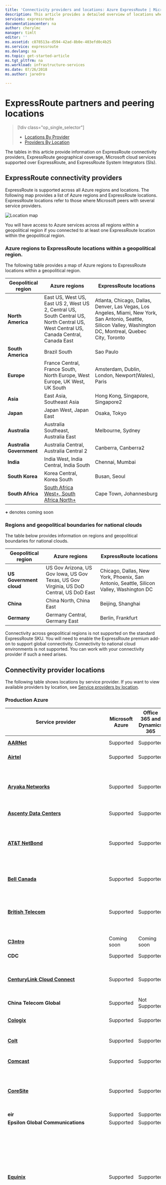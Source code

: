 ```yaml
---
title: 'Connectivity providers and locations: Azure ExpressRoute | Microsoft Docs'
description: This article provides a detailed overview of locations where services are offered and how to connect to Azure regions. Sorted by connectivity provider.
services: expressroute
documentationcenter: na
author: cherylmc
manager: timlt
editor: ''
ms.assetid: c878513a-d594-42ad-8b0e-403efd0c4b25
ms.service: expressroute
ms.devlang: na
ms.topic: get-started-article
ms.tgt_pltfrm: na
ms.workload: infrastructure-services
ms.date: 07/26/2018
ms.author: jaredro

---
```

# ExpressRoute partners and peering locations

> [!div class="op_single_selector"]
> * [Locations By Provider](expressroute-locations.md)
> * [Providers By Location](expressroute-locations-providers.md)


The tables in this article provide information on ExpressRoute connectivity providers, ExpressRoute geographical coverage, Microsoft cloud services supported over ExpressRoute, and ExpressRoute System Integrators (SIs).

## <a name="partners"></a>ExpressRoute connectivity providers
ExpressRoute is supported across all Azure regions and locations. The following map provides a list of Azure regions and ExpressRoute locations. ExpressRoute locations refer to those where Microsoft peers with several service providers.

![Location map][0]

You will have access to Azure services across all regions within a geopolitical region if you connected to at least one ExpressRoute location within the geopolitical region.

### Azure regions to ExpressRoute locations within a geopolitical region.
The following table provides a map of Azure regions to ExpressRoute locations within a geopolitical region.

| **Geopolitical region** | **Azure regions** | **ExpressRoute locations** |
| --- | --- | --- |
| **North America** |East US, West US, East US 2, West US 2, Central US, South Central US, North Central US, West Central US, Canada Central, Canada East |Atlanta, Chicago, Dallas, Denver, Las Vegas, Los Angeles, Miami, New York, San Antonio, Seattle, Silicon Valley, Washington DC, Montreal, Quebec City, Toronto |
| **South America** |Brazil South |Sao Paulo |
| **Europe** |France Central, France South, North Europe, West Europe, UK West, UK South |Amsterdam, Dublin, London, Newport(Wales), Paris |
| **Asia** |East Asia, Southeast Asia |Hong Kong, Singapore, Singapore2 |
| **Japan** |Japan West, Japan East |Osaka, Tokyo |
| **Australia** |Australia Southeast, Australia East |Melbourne, Sydney |
| **Australia Government** | Australia Central, Australia Central 2 |Canberra, Canberra2 | 
| **India** |India West, India Central, India South |Chennai, Mumbai |
| **South Korea** |Korea Central, Korea South |Busan, Seoul |
| **South Africa** |[South Africa West+, South Africa North+](https://blogs.microsoft.com/blog/2017/05/18/microsoft-deliver-microsoft-cloud-datacenters-africa/) |Cape Town, Johannesburg |

 **+** denotes coming soon

### Regions and geopolitical boundaries for national clouds
The table below provides information on regions and geopolitical boundaries for national clouds.

| **Geopolitical region** | **Azure regions** | **ExpressRoute locations** |
| --- | --- | --- |
| **US Government cloud** |US Gov Arizona, US Gov Iowa, US Gov Texas, US Gov Virginia, US DoD Central, US DoD East  |Chicago, Dallas, New York, Phoenix, San Antonio, Seattle, Silicon Valley, Washington DC |
| **China** |China North, China East |Beijing, Shanghai |
| **Germany** |Germany Central, Germany East |Berlin, Frankfurt |

Connectivity across geopolitical regions is not supported on the standard ExpressRoute SKU. You will need to enable the ExpressRoute premium add-on to support global connectivity. Connectivity to national cloud environments is not supported. You can work with your connectivity provider if such a need arises.

## <a name="locations"></a>Connectivity provider locations

The following table shows locations by service provider. If you want to view available providers by location, see [Service providers by location](expressroute-locations-providers.md#locations).


### Production Azure
| **Service provider** | **Microsoft Azure** | **Office 365 and Dynamics 365** | **Locations** |
| --- | --- | --- | --- |
| **[AARNet](https://www.aarnet.edu.au/network-and-services/cloud-services-applications/azure-expressroute/)** |Supported |Supported |Melbourne, Sydney |
| **[Airtel](http://www.airtel.in/creatingsmiles/)** | Supported | Supported | Chennai, Mumbai |
| **[Aryaka Networks](http://www.aryaka.com/)** |Supported |Supported |Amsterdam, Dallas, Hong Kong, Silicon Valley, Singapore, Tokyo, Washington DC |
| **[Ascenty Data Centers](https://ascenty.com/servicos/cloud-connect/microsoft-expressroute/)** |Supported |Supported |Sao Paulo |
| **[AT&T NetBond](https://www.synaptic.att.com/clouduser/html/productdetail/ATT_NetBond.htm)** |Supported |Supported |Amsterdam, Chicago, Dallas, London, Silicon Valley, Singapore, Sydney, Tokyo, Toronto, Washington DC |
| **[Bell Canada](https://business.bell.ca/shop/enterprise/cloud-connect-access-to-cloud-partner-services)** |Supported |Supported |Montreal, Toronto, Quebec City |
| **[British Telecom](https://globalservices.bt.com/en/solutions/products/bt-compute-for-microsoft-azure)** |Supported |Supported |Amsterdam, Hong Kong, London, Silicon Valley, Singapore, Sydney, Tokyo, Washington DC |
| **[C3ntro](https://c3ntro.com/)** |Coming soon |Coming soon |Miami |
| **CDC** | Supported | Supported | Canberra, Canberra2 |
| **[CenturyLink Cloud Connect](http://www.centurylink.com/cloudconnect)** |Supported |Supported |Las Vegas, New York, San Antonio, Silicon Valley, Tokyo, Toronto |
| **China Telecom Global** |Supported |Not Supported |Hong Kong |
| **[Cologix](http://www.cologix.com/solutions/cloud-connect/public-clouds/microsoft-cloud/)** |Supported |Supported |Dallas, Montreal, Toronto |
| **[Colt](http://www.colt.net/uk/en/news/colt-announces-dedicated-cloud-access-for-microsoft-azure-services-en.htm)** |Supported |Supported |Amsterdam, Dublin, London, Paris, Tokyo |
| **[Comcast](https://business.comcast.com/landingpage/microsoft-azure)** |Supported |Supported |Chicago, Silicon Valley, Washington DC |
| **[CoreSite](http://www.coresite.com/solutions/cloud-services/public-cloud-providers/microsoft-azure-expressroute)** |Supported |Supported |Chicago, Denver, Los Angeles, New York, Silicon Valley, Washinton DC |
| **eir** |Supported |Supported |Dublin|
| **Epsilon Global Communications** |Supported |Supported |Singapore |
| **[Equinix](http://www.equinix.com/partners/microsoft-azure/)** |Supported |Supported |Amsterdam, Atlanta, Chicago, Dallas, Dublin,  Hong Kong, London, Los Angeles, Melbourne, Miami, New York, Osaka, Paris, Sao Paulo, Seattle, Silicon Valley, Singapore, Sydney, Tokyo, Toronto, Washington DC |
| **euNetworks** |Supported |Supported |Amsterdam, London |
| **GÉANT** |Supported |Supported |Amsterdam |
| **[Global Cloud Xchange (GCX)] (http://globalcloudxchange.com/cloud-platform/cloud-x-fusion/cloud-x-fusion-for-azure/)** | Supported| Supported | Chennai, Mumbai |
| **[InterCloud](https://www.intercloud.com/)** |Supported |Supported |Amsterdam, London, Paris, Singapore, Washington DC |
| **Internet2** |Supported |Supported |Washington DC |
| **[Internet Initiative Japan Inc. - IIJ](http://www.iij.ad.jp/en/news/pressrelease/2015/1216-2.html)** |Supported |Supported |Osaka, Tokyo |
| **[Internet Solutions - Cloud Connect](https://www.is.co.za/solution/cloud-connect/)** |Supported |Supported |Cape Town, Johannesburg, London |
| **[Interxion](http://www.interxion.com/why-interxion/colocate-with-the-clouds/Microsoft-Azure/)** |Supported |Supported |Amsterdam, Dublin, London, Paris |
| **[IX Reach](https://www.ixreach.com/services/cloud-connectivity/microsoft-azure/)**|Supported |Supported | Silicon Valley, Toronto |
| **Jisc** |Supported |Supported |London |
| **[KINX](https://www.kinx.net/service/network/cloudhub/ms-expressroute/?lang=en)** |Supported |Supported |Seoul |
| **[KPN](http://www.kpn.com/cloudconnect)** | Supported | Supported | Amsterdam | 
| **[Level 3 Communications](http://your.level3.com/LP=882?WT.tsrc=02192014LP882AzureVanityAzureText)** |Supported |Supported |Amsterdam, Chicago, Dallas, London, Newport, Sao Paulo, Seattle, Silicon Valley, Singapore, Washington DC |
| **LG CNS** |Supported |Supported |Busan, Seoul |
| **[Liquid Telecom](https://www.liquidtelecom.com/products-and-services/cloud.html)** |Supported |Supported |Cape Town, Johannesburg |
| **[Megaport](https://www.megaport.com/services/microsoft-expressroute/)** |Supported |Supported |Amsterdam, Atlanta, Chicago, Dallas, Denver, Dublin, Hong Kong, Las Vegas, London, Los Angeles, Melbourne, Miami, New York, Quebec City, San Antonio, Seattle, Silicon Valley, Singapore, Singapore2, Sydney, Toronto, Washington DC |
| **MTN** |Supported |Supported |London |
| **[Neutrona Networks](http://www.neutrona.com/index.php/azure-expressroute/)** |Supported |Supported |Dallas, Miami, Sao Paulo |
| **[Next Generation Data](http://www.nextgenerationdata.co.uk/ngd-cloud-gateway/)** |Supported |Supported |Newport(Wales) |
| **NEXTDC** |Supported |Supported |Melbourne, Sydney |
| **[NTT Communications](http://www.ntt.com/en/services/network/virtual-private-network.html)** |Supported |Supported |Amsterdam, Hong Kong, London, Los Angeles, Osaka, Singapore, Sydney, Tokyo, Washington DC |
| **[NTT EAST](https://flets.com/cloudgateway/crossconnect/)** |Supported |Supported |Tokyo |
| **[NTT SmartConnect](http://cloud.nttsmc.com/cxc/azure.html)** |Supported |Supported |Osaka |
| **[Optus](https://www.optus.com.au/enterprise/networking/network-connectivity/express-link)** |Supported |Supported |Melbourne+ , Sydney |
| **[Orange](http://www.orange-business.com/en/products/business-vpn-galerie)** |Supported |Supported |Amsterdam, Hong Kong, London, Paris, Silicon Valley, Singapore, Sydney, Washington DC |
| **[PacketFabric](https://www.packetfabric.com/packetcor/microsoft-azure/)** |Supported |Supported |Chicago, Silicon Valley |
| **PCCW Global Limited** |Supported |Supported |Hong Kong |
| **[Sejong Telecom](https://www.sejongtelecom.net/en/pages/service/cloud_ms)** |Supported |Supported |Seoul |
| **[SIFY](http://telecom.sify.com/azure-expressroute.html)** |Supported |Supported |Chennai, Mumbai |
| **[SingTel](http://info.singtel.com/about-us/news-releases/singtel-provide-secure-private-access-microsoft-azure-public-cloud)** |Supported |Supported |Singapore, Singapore2 |
| **[Softbank](http://www.softbank.jp/biz/cloud/cloud_access/direct_access_for_az/)** |Supported |Supported |Osaka, Tokyo |
| **[Sprint](https://business.sprint.com/solutions/cloud-networking/)** |Supported |Supported |Chicago, Silicon Valley, Washington DC |
| **[Tata Communications](http://www.tatacommunications.com/lp/izo/azure/azure_index.html)** |Supported |Supported |Amsterdam, Chennai, Hong Kong, London, Mumbai, Silicon Valley, Singapore, Washington DC |
| **[Telefonica](https://www.business-solutions.telefonica.com/es/enterprise/solutions/efficient-infrastructure/managed-voice-data-connectivity/)** |Supported |Supported |Amsterdam, Sao Paulo |
| **[Telehouse - KDDI](http://www.telehouse.net/solutions/cloud-services/cloud-link)** |Supported |Supported |London |
| **Telenor** |Supported |Supported |Amsterdam, London |
| **[Telia Carrier](https://teliacarrier.com/our-services/connectivity/cloud-connect.html?title=Cloud%20Connect)** | Supported | Supported |London, Washington DC |
| **Telmex Uninet**| Coming soon | Coming soon | Dallas+ |
| **[Telstra Corporation](http://www.telstra.com.au/business-enterprise/network-services/networks/cloud-direct-connect/)** |Supported |Supported |Melbourne, Sydney |
| **[Telus](http://www.telus.com)** |Supported |Supported |Montreal, Toronto |
| **[Teraco](https://www.teraco.co.za/services/africa-cloud-exchange/)** |Supported |Supported |Cape Town, Johannesburg |
| **[UOLDIVEO](http://www.uoldiveo.com.br/solucoes/cloud.html#rmcl)** |Supported |Supported |Sao Paulo |
| **[Verizon](http://www.verizonenterprise.com/products/networking/secure-cloud-interconnect/)** |Supported |Supported |Amsterdam, Chicago, Dallas, Hong Kong, London, Silicon Valley, Singapore, Sydney, Tokyo, Washington DC |
| **[Vodafone](http://www.vodafone.com/business/global-enterprise/global-connectivity/vodafone-ip-vpn-cloud-connect)** |Supported |Not Supported |London |
| **[Zayo](http://www.zayo.com/solutions/industries/cloud-connectivity/microsoft-expressroute)** |Supported |Supported |Amsterdam, Chicago, Dallas, London, Los Angeles, Montreal, New York, Silicon Valley, Toronto, Washington DC |

 **+** denotes coming soon

### National cloud environment

### US Government cloud
| **Service provider** | **Microsoft Azure** | **Office 365** | **Locations** |
| --- | --- | --- | --- |
| **[AT&T NetBond](https://www.synaptic.att.com/clouduser/html/productdetail/ATT_NetBond.htm)** |Supported |Supported |Chicago, Washington DC |
| **[CenturyLink Cloud Connect](http://www.centurylink.com/cloudconnect)** |Supported |Supported |Phoenix, New York |
| **[Equinix](http://www.equinix.com/partners/microsoft-azure/)** |Supported |Supported |Chicago, Dallas, New York, Seattle, Silicon Valley, Washington DC |
| **[Level 3 Communications](http://your.level3.com/LP=882?WT.tsrc=02192014LP882AzureVanityAzureText)** |Supported |Supported |Chicago, Silicon Valley, Washington DC |
| **[Megaport](https://www.megaport.com/services/microsoft-expressroute/)** |Supported | Supported | Chicago, Dallas, San Antonio |
| **[Verizon](http://news.verizonenterprise.com/2014/04/secure-cloud-interconnect-solutions-enterprise/)** |Supported |Supported |Chicago, Dallas, New York, Washington DC |

### China
| **Service provider** | **Microsoft Azure** | **Office 365** | **Locations** |
| --- | --- | --- | --- |
| **China Telecom** |Supported |Not Supported |Beijing, Shanghai |

To learn more, see [ExpressRoute in China](http://www.windowsazure.cn/home/features/expressroute/).

### Germany
| **Service provider** | **Microsoft Azure** | **Office 365** | **Locations** |
| --- | --- | --- | --- |
| **[Colt](http://www.colt.net/uk/en/news/colt-announces-dedicated-cloud-access-for-microsoft-azure-services-en.htm)** |Supported |Not Supported |Berlin+, Frankfurt |
| **[Equinix](http://www.equinix.com/partners/microsoft-azure/)** |Supported |Not Supported |Frankfurt |
| **[e-shelter](https://www.e-shelter.de/en/microsoft-expressroutetm)** |Supported |Not Supported |Berlin |
| **Interxion** |Supported |Not Supported |Frankfurt |
| **[Megaport](https://www.megaport.com/services/microsoft-expressroute/)** |Supported  | Not Supported | Berlin |
| **T-Systems** |Supported |Not Supported |Berlin |

## Connectivity Through Exchange Providers

If your connectivity provider is not listed in previous sections, you can still create a connection.

* Check with your connectivity provider to see if they are connected to any of the exchanges in the table above. You can check the following links to gather more information about services offered by exchange providers. Several connectivity providers are already connected to Ethernet exchanges.
  * [Cologix](http://www.cologix.com/)
  * [CoreSite](http://www.coresite.com/)
  * [Equinix Cloud Exchange](http://www.equinix.com/services/interconnection-connectivity/cloud-exchange/)
  * [Interxion](http://www.interxion.com/products/interconnection/cloud-connect/)
  * [IX Reach](https://www.ixreach.com/services/cloud-connectivity/microsoft-azure/)
  * [Megaport](https://www.megaport.com/services/microsoft-expressroute/)
  * [NextDC](http://www.nextdc.com/)
  * [PacketFabric](https://www.packetfabric.com/packetcor/microsoft-azure/)
  * [TeleCity CloudIX](http://www.telecitygroup.com/colocation-services/cloud-ix.htm)
* Have your connectivity provider extend your network to the peering location of choice.
  * Ensure that your connectivity provider extends your connectivity in a highly available manner so that there are no single points of failure.
* Order an ExpressRoute circuit with the exchange as your connectivity provider to connect to Microsoft.
  * Follow steps in [Create an ExpressRoute circuit](expressroute-howto-circuit-classic.md) to set up connectivity.

## Connectivity Through Additional Service Providers

| **Connectivity provider** | **Exchange** | **Locations** |
| --- | --- | --- |
| **[1CLOUDSTAR](http://www.1cloudstar.com/service/cloudconnect-azure-expressroute/)** |Equinix |Singapore |
| **[Airgate Technologies, Inc.](http://airgate.ca/cloud-express/)** | Equinix, Cologix | Toronto, Montreal |
| **[Alaska Communications](http://www.alaskacommunications.com/For-Your-Business/Direct-Cloud-Service)** |Equinix |Seattle |
| **[Altice Business](https://golightpath.com/transport)** |Equinix |New York, Washington DC |
| **[Arteria Networks Corporation](https://www.arteria-net.com/business/service/cloud/sca/)** |Equinix |Tokyo |
| **[Axtel](http://alestra.mx/landing/expressrouteazure/)** |Equinix |Dallas|
| **[Bezeq International Ltd.](https://www.bezeqint.net/english)** | euNetworks | London |
| **[BICS](https://bics.com/bics-solutions-suite/cloud-connect/)** | Equinix | Amsterdam, Franfurt, London, Singapore, Washington DC |
| **[BroadBand Tower, Inc.](http://www.bbtower.co.jp/product-service/data-center/network/dcconnect-for-azure/)** | Equinix | Tokyo |
| **[C3ntro Telecom](http://www.c3ntro.com/data/cloud-conectivity/)** | Equinix, Megaport | Dallas |
| **[Cinia](https://www.cinia.fi/en/services/connectivity-services/direct-public-cloud-connection.html)** | Equinix, Megaport | Frankfurt, Hamburg |
| **[Cogeco Peer 1](https://www.cogecopeer1.com/en/)**| Equinix | Montreal, Toronto |
| **[Cox Business](https://www.cox.com/business/networking/cloud-connectivity.html)** | Equinix | Dallas, Silicon Valley, Washington DC | 
| **[Data Foundry](https://www.datafoundry.com/services/cloud-connect)** | Megaport | Dallas |
| **[Epsilon Telecommunications Limited](http://www.epsilontel.com/data-connectivity/cloud-access/)** | Equinix | London, Singapore, Washington DC |
| **[Eurofiber](https://eurofiber.nl/microsoft-azure/)** | Equinix | Amsterdam |
| **[Exponential E](http://www.exponential-e.com/services/connectivity-services/cloud-connect-exchange)** | Equinix | London |
| **[Fastweb S.p.A](http://www.fastweb.it/grandi-aziende/connessione-voce-e-wifi/scheda-prodotto/rete-privata-virtuale/)** | Equinix | Amsterdam |
| **[Gtt Communications Inc](https://www.gtt.net/wp-content/uploads/2017/04/EtherCloud-Data-Sheet.pdf)** |Equinix | Washington DC |
| **[HSO](http://www.hso.co.uk/products/cloud-direct)** |Equinix | London, Slough |
| **[IVedha Inc](http://www.ivedha.com/cloud/manage-azure-cloud/express-route-4/)**| Equinix | Toronto |
| **LGA Telecom** |Equinix |Singapore|
| **[Lightower](http://www.lightower.com/network-solutions/cloud-connect/#microsoft-azure)** |Equinix | Chicago, New York, Washington DC |
| **[Macroview Telecom](http://www.macroview.com/en/scripts/catitem.php?catid=solution&sectionid=expressroute)** |Equinix |Hong Kong |
| **[Macquarie Telecom Group](https://macquariegovernment.com/secure-cloud/secure-cloud-exchange/)** | Megaport | Sydney |
| **[MainOne](https://www.mainone.net/services/connectivity/cloud-connect/)** |Equinix | Amsterdam |
| **[Masergy](https://www.masergy.com/solutions/hybrid-networking/cloud-marketplace/microsoft-azure)** | Equinix | Washington DC |
| **[NexGen Networks](http://www.nexgen-net.com/nexgen-networks-direct-connect-microsoft-azure-expressroute.html)** | Interxion | London |
| **[Nianet](https://nianet.dk/produkter/internet/microsoft-expressroute)** |Telecity | Amsterdam, Frankfurt |
| **[Post](https://www.teralinksolutions.com/cloud-connectivity/cloudbridge-to-azure-expressroute/)**|Equinix | Amsterdam |
| **[Proximus](https://www.proximus.be/en/id_b_cl_proximus_external_cloud_connect/companies-and-public-sector/discover/magazines/expert-blog/proximus-external-cloud-connect.html)**|Equinix | Amsterdam, Dublin, London, Paris |
| **[QSC AG](https://www.qsc.de/de/produkte-loesungen/cloud-services-und-it-outsourcing/pure-enterprise-cloud/multi-cloud-management/azure-expressroute/)** |Interxion | Frankfurt |  
| **Rogers** | Cologix, Equinix | Montreal, Toronto |
| **[Tamares Telecom](http://www.tamarestelecom.com/our-services/#Connectivity)** | Telecity | London | 
| **[Telecom Italia Sparkle](https://www.tisparkle.com/our-platform/corporate-platform/sparkle-cloud-connect#catalogue)**| Equinix | Amsterdam |
| **[Telia](https://www.telia.se/foretag/losningar/produkter-tjanster/datanet)** | Equinix | Amsterdam |
| **[ThinkTel](http://www.thinktel.ca/services/agile-ix-data/expressroute/)** | Equinix | Toronto | 
| **[Transtelco](http://www.transtelco.net/tcloud/microsoft)** |Equinix | Dallas, Los Angeles |  
| **[United Information Highway (UIH)](https://www.uih.co.th/en/internet-solution/cloud-direct/uih-cloud-direct-for-microsoft-azure-expressroute)**| Equinix | Singapore |
| **[Webair](https://www.webair.com/microsoft-express-route-partnership/)**| Megaport | New York |
| **[Windstream](http://www.windstreambusiness.com/solutions/cloud-services/cloud-and-managed-hosting-services)**| Equinix | Chicago, Silicon Valley, Washington DC |
| **Zain** |Equinix |London|
| **[Zertia](http://www.zertia.es/index.php/novedades)**| Level 3 | Madrid |
| **[Zirro](https://zirro.com/services/)**| Equinix | Montreal, Toronto |

## Connectivity Through Datacenter Providers
| **Provider** | **Exchange** |
| --- | --- |
| **[Cyrus One](https://cyrusone.com/enterprise-data-center-services/connectivity-and-interconnection/cloud-connectivity-reaching-amazon-microsoft-google-and-more/microsoft-azure-expressroute/?doing_wp_cron=1498512235.6733090877532958984375)** | Megaport |
| **[Digital Realty](https://www.digitalrealty.com/services/interconnection/service-exchange/)** | Megaport |
| **[EdgeConnex](http://www.edgeconnex.com/services/edge-data-centers-proximity-matters/)** | Megaport |
| **[RagingWire Data Centers](http://www.ragingwire.com/wholesale/wholesale-data-centers-worldwide-nexcenters)** | IX Reach |
| **[T5 Datacenters](http://t5datacenters.com/network-cloud-connect/)** | IX Reach |

## Connectivity Through National Research and Education Networks (NREN)

| **Provider**|
| --- |
| **AARNET**| 
| **DeIC, through GÉANT**|
| **GARR, through GÉANT**|
| **GÉANT**|
| **HEAnet, through GÉANT**|
| **Internet2**|
| **JISC**|
| **RedIRIS, through GÉANT**|
| **SINET**|
| **Surfnet, through GÉANT**|

* If your connectivity provider is not listed here, please check to see if they are connected to any of the ExpressRoute Exchange Partners listed above.

## ExpressRoute system integrators
Enabling private connectivity to fit your needs can be challenging, based on the scale of your network. You can work with any of the system integrators listed in the following table to assist you with onboarding to ExpressRoute.

| **System integrator** | **Continent** |
| --- | --- |
| **[Altogee](https://altogee.be/diensten/express-route/)** | Europe |
| **[Avanade Inc.](http://www.avanade.com/)** | Asia, Europe, North America, South America |
| **[Bright Skies GmbH](http://bskies.io/expressroute)** | Europe
| **[Ensyst](http://www.ensyst.com.au)** | Asia
| **[Equinix Professional Services](http://www.equinix.com/services/consulting/)** | North America |
| **[FlexManage](http://www.flexmanage.com/cloud)** | North America |
| **[Inframon](http://www.inframon.com/partner/microsoft/)** | Europe |
| **[Lightstream](https://www.ltstream.com/expressroute)** | North America |
| **[The IT Consultancy Group](http://itconsult.com.au/microsoft-expressroute)** | Australia |
| **[MOQdigital](http://www.moqdigital.com.au/insights/technical/network-connectivity-options-for-azure)** | Australia |
| **[MSG Services](https://www.msg-services.de/it-services/managed-services/cloud-outsourcing/)** | Europe (Germany) |
| **[Nelite](https://www.nelite.com/offres-services/)** | Europe |
| **[New Signature](https://newsignature.com/technologies/express-route/)** | Europe |
| **[OneAs1a](http://www.oneas1a.com/connectivity.html)** | Asia |
| **[Orange Networks](https://orange-networks.com/blog/88-azureexpressroute)** | Europe |
| **[Perficient](http://www.perficient.com/Partners/Microsoft/Cloud/Azure-ExpressRoute)** | North America |
| **[Presidio](http://info.presidio.com/microsoft-azure-expressroute)** | North America |
| **[sol-tec](https://www.sol-tec.com/services)** | Europe |
| **[Vigilant.IT](https://vigilant.it/expressroute)** | Australia |


## Next steps
* For more information about ExpressRoute, see the [ExpressRoute FAQ](expressroute-faqs.md).
* Ensure that all prerequisites are met. See [ExpressRoute prerequisites](expressroute-prerequisites.md).

<!--Image References-->
[0]: ./media/expressroute-locations/expressroute-locations-map.png "Location map"

